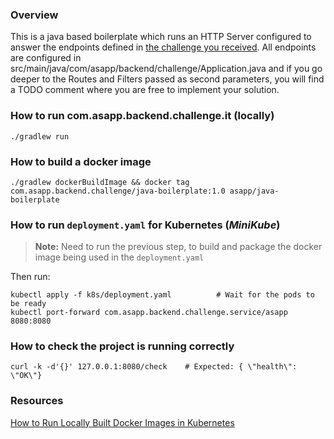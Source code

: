 ### Overview

This is a java based boilerplate which runs an HTTP Server configured to answer the endpoints defined in
[the challenge you received](https://backend-challenge.asapp.engineering/). All endpoints are configured in
src/main/java/com/asapp/backend/challenge/Application.java and if you go deeper to the Routes and Filters passed as second parameters, you will find a
TODO comment where you are free to implement your solution.

### How to run com.asapp.backend.challenge.it (locally)

```
./gradlew run
```

### How to build a docker image

```shell
./gradlew dockerBuildImage && docker tag com.asapp.backend.challenge/java-boilerplate:1.0 asapp/java-boilerplate
```

### How to run `deployment.yaml` for Kubernetes (_MiniKube_)

> **Note:** Need to run the previous step, to build and package the docker image being used in the `deployment.yaml`

Then run:
```shell
kubectl apply -f k8s/deployment.yaml          # Wait for the pods to be ready
kubectl port-forward com.asapp.backend.challenge.service/asapp 8080:8080
```

### How to check the project is running correctly

```shell
curl -k -d'{}' 127.0.0.1:8080/check    # Expected: { \"health\": \"OK\"}
```

### Resources

[How to Run Locally Built Docker Images in Kubernetes](https://medium.com/swlh/how-to-run-locally-built-docker-images-in-kubernetes-b28fbc32cc1d)
